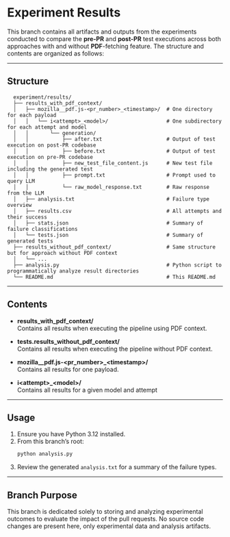 # Experiment Results

This branch contains all artifacts and outputs from the experiments conducted to compare the **pre-PR** and **post-PR** test executions across both approaches with and without **PDF**-fetching feature. The structure and contents are organized as follows:

---

## Structure

```
  experiment/results/
  ├── results_with_pdf_context/
  │   ├── mozilla__pdf.js-<pr_number>_<timestamp>/  # One directory for each payload
  │   │   └── i<attempt>_<model>/                   # One subdirectory for each attempt and model
  │   │       └── generation/
  │   │           ├── after.txt                     # Output of test execution on post-PR codebase
  │   │           ├── before.txt                    # Output of test execution on pre-PR codebase
  │   │           ├── new_test_file_content.js      # New test file including the generated test
  │   │           ├── prompt.txt                    # Prompt used to query LLM
  │   │           └── raw_model_response.txt        # Raw response from the LLM
  │   ├── analysis.txt                              # Failure type overview
  │   ├── results.csv                               # All attempts and their success
  │   ├── stats.json                                # Summary of failure classifications
  │   └── tests.json                                # Summary of generated tests
  ├── results_without_pdf_context/                  # Same structure but for approach without PDF context
  │   └── ...
  ├── analysis.py                                   # Python script to programmatically analyze result directories
  └── README.md                                     # This README.md
```

---

## Contents

- **results_with_pdf_context/**  
  Contains all results when executing the pipeline using PDF context.

- **tests.results_without_pdf_context/**  
  Contains all results when executing the pipeline without PDF context.

- **mozilla__pdf.js-\<pr_number\>_\<timestamp\>/**  
  Contains all results for one payload.

- **i\<attempt\>_\<model\>/**  
  Contains all results for a given model and attempt

---

## Usage

1. Ensure you have Python 3.12 installed.  
2. From this branch’s root:
   ```bash
   python analysis.py
   ```
3. Review the generated `analysis.txt` for a summary of the failure types.

---

## Branch Purpose

This branch is dedicated solely to storing and analyzing experimental outcomes to evaluate the impact of the pull requests. No source code changes are present here, only experimental data and analysis artifacts.
